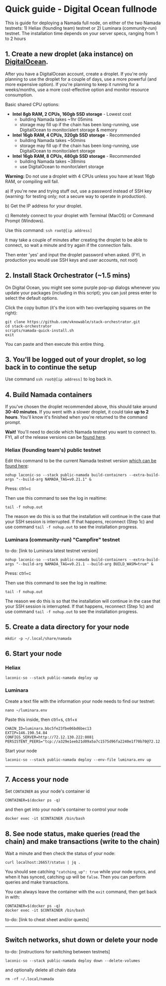 # Quick guide - Digital Ocean fullnode
This is guide for deploying a Namada full node, on either of the two Namada testnets: 1) Heliax (founding team) testnet or 2) Luminara (community-run) testnet. The installation time depends on your server specs, ranging from 1 to 2 hours

## 1. Create a new droplet (aka instance) on [DigitalOcean](https://cloud.digitalocean.com).
After you have a DigitalOcean account, create a droplet. If you're only planning to use the droplet for a couple of days, use a more powerful (and more expensive option). If you're planning to keep it running for a weeks/months, use a more cost-effective option and monitor resource consumption.

Basic shared CPU options:
- **Intel 8gb RAM, 2 CPUs, 160gb SSD storage** - Lowest cost
  - building Namada takes ~1hr 05mins
  - storage may fill up if the chain has been long-running, use DigitalOcean to monitor/alert storage & memory
- **Intel 16gb RAM, 4 CPUs, 320gb SSD storage** - Recommended
  - building Namada takes ~50mins
  - storage may fill up if the chain has been long-running, use DigitalOcean to monitor/alert storage
- **Intel 16gb RAM, 8 CPUs, 480gb SSD storage** - Recommended
  - building Namada takes ~38mins
  - use DigitalOcean to monitor/alert storage

**Warning:** Do not use a droplet with 4 CPUs unless you have at least 16gb RAM, or compiling will fail.

a) If you're new and trying stuff out, use a password instead of SSH key (warning: for testing only; not a secure way to operate in production).

b) Get the IP address for your droplet.

c) Remotely connect to your droplet with Terminal (MacOS) or Command Prompt (Windows).

Use this command: `ssh root@[ip address]`

It may take a couple of minutes after creating the droplet to be able to connect, so wait a minute and try again if the connection fails.

Then enter 'yes' and input the droplet password when asked. (FYI, in production you would use SSH keys and user accounts, not root)

## 2. Install Stack Orchestrator (~1.5 mins)
On Digital Ocean, you might see some purple pop-up dialogs whenever you update your packages (including in this script); you can just press enter to select the default options.

Click the copy button (it's the icon with two overlapping squares on the right): 
```
git clone https://github.com/vknowable/stack-orchestrator.git
cd stack-orchestrator
scripts/namada-quick-install.sh
exit
```
You can paste and then execute this entire thing.

## 3. You'll be logged out of your droplet, so log back in to continue the setup
Use command `ssh root@[ip address]` to log back in.

## 4. Build Namada containers
If you've chosen the droplet recommended above, this should take around **30-40 minutes**. If you went with a slower droplet, it could take **up to 2 hours**. You'll know it's finished when you're returned to the command prompt.

**Wait!** You'll need to decide which Namada testnet you want to connect to. FYI, all of the release versions can be [found here](https://github.com/anoma/namada/releases).

### Heliax (founding team's) public testnet

Edit this command to be the current Namada testnet version [which can be found here](https://namada.net/testnets):
```
nohup laconic-so --stack public-namada build-containers --extra-build-args "--build-arg NAMADA_TAG=v0.21.1" &
```
Press: ctrl+c

Then use this command to see the log in realtime:
```
tail -f nohup.out
```
The reason we do this is so that the installation will continue in the case that your SSH session is interrupted. If that happens, reconnect (Step 1c) and use command `tail -f nohup.out` to see the installation progress.

### Luminara (community-run) "Campfire" testnet
to-do: [link to Luminara latest testnet version]
```
nohup laconic-so --stack public-namada build-containers --extra-build-args "--build-arg NAMADA_TAG=v0.21.1 --build-arg BUILD_WASM=true" &
```
Press: ctrl+c

Then use this command to see the log in realtime:
```
tail -f nohup.out
```

The reason we do this is so that the installation will continue in the case that your SSH session is interrupted. If that happens, reconnect (Step 1c) and use command `tail -f nohup.out` to see the installation progress.

## 5. Create a data directory for your node
```
mkdir -p ~/.local/share/namada
```
## 6. Start your node

### Heliax
```
laconic-so --stack public-namada deploy up
```

### Luminara
Create a text file with the information your node needs to find our testnet:
```
nano ~/luminara.env
```

Paste this inside, then ctrl+s, ctrl+x
```
CHAIN_ID=luminara.bbc5fe23fbe06bd6bec13
EXTIP=146.190.54.84
CONFIGS_SERVER=http://72.12.130.222:8081
PERSISTENT_PEERS="tcp://a329e1eeb21d09a5a7c1575d96fa2240e1f70b70@72.12.130.222:26656"
```

Start your node
```
laconic-so --stack public-namada deploy --env-file luminara.env up
```
---
## 7. Access your node
Set `CONTAINER` as your node's container id
```
CONTAINER=$(docker ps -q)
```
and then get into your node's container to control your node
```
docker exec -it $CONTAINER /bin/bash
```

## 8. See node status, make queries (read the chain) and make transactions (write to the chain)
Wait a minute and then check the status of your node:
```
curl localhost:26657/status | jq .
```
You should see catching `"catching_up": true` while your node syncs, and when it has synced, catching up will be `false`. Then you can perform queries and make transactions.

You can always leave the container with the `exit` command, then get back in with:
```
CONTAINER=$(docker ps -q)
docker exec -it $CONTAINER /bin/bash
```

to-do: [link to cheat sheet and/or quests]

---
## Switch networks, shut down or delete your node
to-do: [instructions for switching between testnets]
```
laconic-so --stack public-namada deploy down --delete-volumes
```
and optionally delete all chain data
```
rm -rf ~/.local/namada
```
